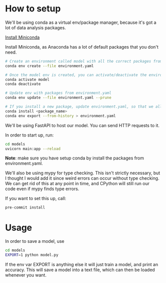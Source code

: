 # How to setup

We'll be using conda as a virtual env/package manager, because it's got a lot of data analysis packages.

[Install Miniconda](https://docs.anaconda.com/free/miniconda/)

Install Miniconda, as Anaconda has a lot of default packages that you don't need.

``` sh
# Create an environment called model with all the correct packages from environment.yaml
conda env create --file environment.yaml

# Once the model env is created, you can activate/deactivate the environment
conda activate model
conda deactivate

# Update env with packages from environment.yaml
conda env update --file environment.yaml --prune

# If you install a new package, update environment.yaml, so that we all have the same packages.
conda install <package_name>
conda env export --from-history > environment.yaml
```

We'll be using FastAPI to host our model. You can send HTTP requests to it.

In order to start up, run:

``` sh
cd models
uvicorn main:app --reload
```

**Note**: make sure you have setup conda by install the packages from environment.yaml.

We'll also be using mypy for type checking. This isn't strictly necessary, but I thought I would add it since weird errors can occur without type checking. We can get rid of this at any point in time, and CPython will still run our code even if mypy finds type errors.

If you want to set this up, call:

``` sh
pre-commit install
```

# Usage

In order to save a model, use

``` sh
cd models
EXPORT=1 python model.py
```

If the env var EXPORT is anything else it will just train a model, and print an accuracy. This will save a model into a text file, which can then be loaded whenever you want.
